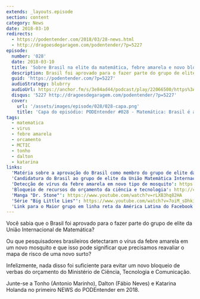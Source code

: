 ```yaml
---
extends: _layouts.episode
section: content
category: News
date: 2018-03-10
redirects:
  - https://podentender.com/2018/03/28-news.html
  - http://dragoesdegaragem.com/podentender/?p=5227
episode:
  number: '028'
  date: 2018-03-10
  title: 'Sobre Brasil na elite da matemática, febre amarela e novo bloqueio do orçamento'
  description: Brasil foi aprovado para o fazer parte do grupo de elite da União Internacional de Matemática, pesquisadores brasileiros detectaram o vírus da febre amarela e um novo bloqueio de verbas do orçamento do Ministério de Ciência, Tecnologia e Comunicação foi feito.
  guid: 'https://podentender.com/?p=5227'
  audioStrategy: blubrry
  audioUrl: https://anchor.fm/s/3e84ad44/podcast/play/22066500/https%3A%2F%2Fd3ctxlq1ktw2nl.cloudfront.net%2Fstaging%2F2020-10-3%2F125107003-44100-2-f799e208d4773b0e.mp3
  disqus: '5227 http://dragoesdegaragem.com/podentender/?p=5227'
  cover:
    url: '/assets/images/episode/028/028-capa.png'
    title: 'Capa do episódio: PODEntender #028 - Matemática: Brasil é aprovado como membro de grupo de elite. Febre Amarela: vírus é detectado em novo tipo de mosquito. 477 milhões: orçamento da ciência e tecnologia bloqueado.'
tags:
  - matematica
  - virus
  - febre amarela
  - orcamento
  - MCTIC
  - tonho
  - dalton
  - katarina
links:
  'Matéria sobre a aprovação do Brasil como membro do grupo de elite da União Matemática Internacional': https://oglobo.globo.com/sociedade/brasil-entra-para-grupo-de-elite-da-uniao-matematica-internacional-22328145
  'Candidatura do Brasil ao grupo de elite da União Matemática Internacional': https://impa.br/wp-content/uploads/2018/01/Brazilian_Mathematics_2018.pdf
  'Detecção de vírus da febre amarela em novo tipo de mosquito': https://exame.abril.com.br/ciencia/pesquisa-detecta-virus-da-febre-amarela-em-novo-tipo-de-mosquito/
  'Bloqueio de recursos do orçamento da ciência e tecnologia': http://ciencia.estadao.com.br/noticias/geral,orcamento-da-ciencia-e-tecnologia-tem-r-477-milhoes-bloqueados,70002179415
  'Manga "Dr. Stone"': https://www.youtube.com/watch?v=rLXB3hq82HA
  'Série "Big Little Lies"': https://www.youtube.com/watch?v=7oiM_sDhkiY
  'Link para o Maior grupo em linha reta da América Latina do Facebook': http://bit.ly/OMaiorGrupo
---
```


Você sabia que o Brasil foi aprovado para o fazer parte do grupo de elite da
União Internacional de Matemática?

Ou que pesquisadores brasileiros detectaram o vírus da febre amarela em um novo mosquito
e que isso pode significar que precisamos reavaliar o mapa de risco de uma novo surto?

Infelizmente, nada disso foi suficiente para evitar um novo bloqueio de verbas do orçamento
do Ministério de Ciência, Tecnologia e Comunicação.

Junte-se a Tonho (Antonio Marinho), Dalton (Fábio Neves) e Katarina Holanda no primeiro NEWS do PODEntender em 2018.
